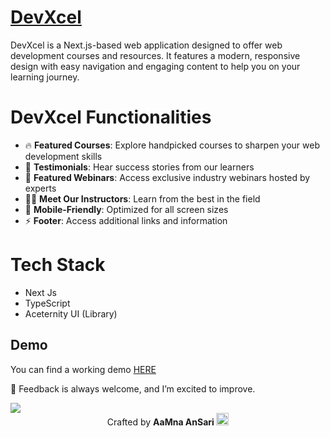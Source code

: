 # [DevXcel](https://dev-xcel.vercel.app/)

DevXcel is a Next.js-based web application designed to offer web development courses and resources. It features a modern, responsive design with easy navigation and engaging content to help you on your learning journey.


# DevXcel Functionalities

- 🔥 **Featured Courses**: Explore handpicked courses to sharpen your web development skills
- 🎤 **Testimonials**: Hear success stories from our learners
- 🎥 **Featured Webinars**: Access exclusive industry webinars hosted by experts
- 👩‍🏫 **Meet Our Instructors**: Learn from the best in the field
- 📱 **Mobile-Friendly**: Optimized for all screen sizes
- ⚡ **Footer**: Access additional links and information

# Tech Stack
- Next Js
- TypeScript
- Aceternity UI (Library)


## Demo

You can find a working demo [HERE](https://dev-xcel.vercel.app/)

📌 Feedback is always welcome, and I’m excited to improve. 

<img src="https://user-images.githubusercontent.com/73097560/115834477-dbab4500-a447-11eb-908a-139a6edaec5c.gif">

<div align="center">Crafted by <b> AaMna AnSari <img src="https://media.giphy.com/media/ObNTw8Uzwy6KQ/giphy.gif" width="20px"> </div>
